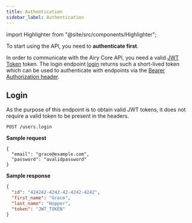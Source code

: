 ```yaml
---
title: Authentication
sidebar_label: Authentication
---
```


import Highlighter from "@site/src/components/Highlighter";

<Highlighter>

To start using the API, you need to **authenticate first**.

</Highlighter>

In order to communicate with the Airy Core API, you need a valid
[JWT Token](https://jwt.io/) token. The login endpoint [login](#login) returns such a short-lived
token which can be used to authenticate with endpoints via the [Bearer Authorization header](https://tools.ietf.org/html/rfc6750#section-2.1).

## Login

As the purpose of this endpoint is to obtain valid JWT tokens, it
does not require a valid token to be present in the headers.

`POST /users.login`

**Sample request**

```json5
{
  "email": "grace@example.com",
  "password": "avalidpassword"
}
```

**Sample response**

```json
{
  "id": "424242-4242-42-4242-4242",
  "first_name": "Grace",
  "last_name": "Hopper",
  "token": "JWT_TOKEN"
}
```
